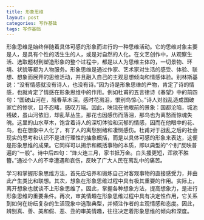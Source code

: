 ```yaml
---
title: 形象思维
layout: post
categories: 写作基础
tags: 写作基础
---
```


形象思维是始终伴随着具体可感的形象而进行的一种思维活动。它的思维对象主要是人，是具有个性的活生生的人，或是对自然的人化。在文艺创作中，从观察生活、选取题材到塑造形象的整个过程中，都是以人为思维主体的，一切景物、环境、状貌等都为人物服务。形象思维是通过作家、艺术家对生活的感受、体验、联想、想象而展开的思维活动，并且融入自己的主观思想倾向和情感体验。别林斯基说：“没有情感就没有诗人，也没有诗。”因为诗是形象思维的产物，肯定了诗的情感，也就肯定了情感在形象思维中的作用。例如杜甫的五言律诗《春望》中的前四句：“国破山河在，城春草木深。感时花溅泪，恨别鸟惊心。”诗人对战乱造成国破家亡的惨状，目不忍睹，感叹万端。因此，映现在他眼前的景象：国都沦陷，城池残破，虽山河依旧，却乱草丛生。那花也因感伤而落泪，那鸟也为离愁而惊魂失魄。这里的山水草木，饱含着诗人的深切体验和沉郁的情感，因而在他眼中的花、鸟，也在想象中人化了，有了人的离愁别绪和凄恻感伤。杜甫对于战乱之后的社会现实的思考和认识不是进行理性的抽象概括，而是以具体可感的形象来表达，这便是形象思维的成果。它同样可以揭示和概括事物的本质，即以典型的“个别”反映普遍的“一般”。诗中后四句：“烽火连三月，家书抵万金。白头搔更短，浑欲不胜簪。”通过个人的不幸遭遇和哀伤，反映了广大人民在离乱中的痛苦。

学习和掌握形象思维方法，首先应培养和锻炼自己对客观事物的直接感受力，并由此产生类比和联想。其次，想象在形象思维过程中具有极其重要的作用。实际上，离开想象也就谈不上形象思维了。因此，掌握各种想象方法，提高想象力，是进行形象思维的重要条件。再次，审美情趣在形象思维过程中具有决定性作用，它关系到如何在纷纭复杂的生活现象中选取典型，并倾注作者的主观情感和态度。因此，辨别真、善、美和假、恶、丑的审美情趣，往往决定着形象思维的倾向和深度。 